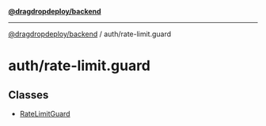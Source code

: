[**@dragdropdeploy/backend**](../../README.md)

***

[@dragdropdeploy/backend](../../README.md) / auth/rate-limit.guard

# auth/rate-limit.guard

## Classes

- [RateLimitGuard](classes/RateLimitGuard.md)
